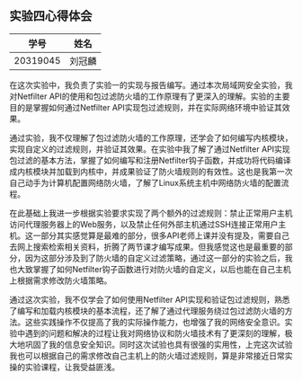 ## 实验四心得体会

| 学号     | 姓名   |
| -------- | ------ |
| 20319045 | 刘冠麟 |

在这次实验中，我负责了实验一的实现与报告编写。通过本次局域网安全实验，我对Netfilter API的使用和包过滤防火墙的工作原理有了更深入的理解。实验的主要目的是掌握如何通过Netfilter API实现包过滤规则，并在实际网络环境中验证其效果。

通过实验，我不仅理解了包过滤防火墙的工作原理，还学会了如何编写内核模块，实现自定义的过滤规则，并验证其效果。在实验中我了解了通过Netfilter API实现包过滤的基本方法，掌握了如何编写和注册Netfilter钩子函数，并成功将代码编译成内核模块并加载到内核中，并成果验证了防火墙规则的有效性。这也是我第一次自己动手为计算机配置网络防火墙，了解了Linux系统主机中网络防火墙的配置流程。

在此基础上我进一步根据实验要求实现了两个额外的过滤规则：禁止正常用户主机访问代理服务器上的Web服务，以及禁止任何外部主机通过SSH连接正常用户主机。这一部分其实感觉算是最难的部分，很多API老师上课并没有提及，需要自己去网上搜索检索相关资料，折腾了两节课才编写成果。但我感觉这也是最重要的部分，因为这部分涉及到了防火墙的自定义过滤策略，通过这一部分的实验之后，我也大致掌握了如何Netfilter钩子函数进行对防火墙的自定义，以后也能在自己主机上根据需求修改防火墙策略。

通过这次实验，我不仅学会了如何使用Netfilter API实现和验证包过滤规则，熟悉了编写和加载内核模块的基本流程，还了解了通过代理服务绕过包过滤防火墙的方法。这些实践操作不仅提高了我的实际操作能力，也增强了我的网络安全意识。实验中遇到的问题和解决的过程让我对网络协议和防火墙技术有了更深刻的理解，极大地巩固了我的信息安全知识。同时这次试验也具有很强的实用性，上完这次试验我也可以根据自己的需求修改自己主机上的防火墙过滤规则，算是非常接近日常实操的实验课程，让我受益匪浅。